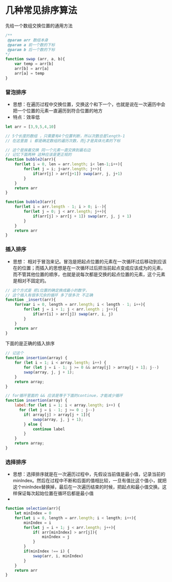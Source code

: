 

# 几种常见排序算法

先给一个数组交换位置的通用方法

```js
/**
 @param arr 数组本身
 @param a 前一个数的下标
 @param b 后一个数的下标
*/
function swap (arr, a, b){
    var temp = arr[b]
    arr[b] = arr[a]
    arr[a] = temp
}

```

### 冒泡排序

- 思想：在遍历过程中交换位置，交换这个和下一个，也就是说在一次遍历中会把一个位置的元素一直遍历到符合位置的地方
- 特点：效率低

```js
let arr = [3,9,5,4,10]

// 5个长度的数组 ，只需要有4个位置判断，所以次数总是length-1
// 在这里面 i 都是确定数组的遍历次数，而j才是具体元素的下标

// 这个是挨着交换 同一个元素一直交换到最右边 
// 记忆下面两种 这种应该是更正规的
function bubble2(arr){
    for(let i = 0, len = arr.length; i< len-1;i++){
        for(let j = i; j<arr.length; j++){
            if(arr[j] > arr[j+1]) swap(arr, j, j+1)
        }
    }
    return arr
}

function bubble3(arr){
    for(let i = arr.length - 1; i > 0; i--){
        for(let j = 0; j < arr.length; j++){
            if(arr[j] > arr[j + 1]) swap(arr, j, j + 1)
        }
    }
    return arr
}

```


### 插入排序

- 思想： 相对于冒泡来记。冒泡是把起点位置的元素在一次循环过后移动到应该在的位置；而插入的思想是在一次循环过后把当前起点变成应该成为的元素，而不管其他位置的顺序，也就是说每次都是交换的起点位置的元素，这个元素是相对不固定的。

```js
// 这个方式是 把i位置的确定换成最小的数字，
// 这个插入有很多冗余的循环 多了很多次 不正确
function _insert(arr){
    for(var i = 0, length = arr.length; i < length - 1; i++){
        for(let j = i + 1; j < arr.length ; j++){
            if(arr[i] > arr[j]) swap(arr, i, j)
        }
    }
    return arr
}

```

下面的是正确的插入排序

```js
// 记这个
function insertion(array) {
    for (let i = 1; i < array.length; i++) {
        for (let j = i - 1; j >= 0 && array[j] > array[j + 1]; j--)
        swap(array, j, j + 1);
    }
    return array;
}

// for循环里面的 && 应该是等于下面的continue，才能减少循环
function insertion(array) {
    label:for (let i = 1; i < array.length; i++) {
      for (let j = i - 1; j >= 0 ; j--)
        if( array[j] > array[j + 1]){
            swap(array, j, j + 1);
        } else {
            continue label
        }
    }
    return array;
}
```



### 选择排序

- 思想：选择排序就是在一次遍历过程中，先假设当前值是最小值，记录当前的minIndex。然后在过程中不断和后面的值相比较，一旦有值比这个值小，就把这个minIndex替换掉，最后在一次遍历结束的时候，把起点和最小值交换。这样保证每次起始位置在循环后都是最小值
- 

```js
function selection(arr){
    let minIndex = 0
    for(let i = 0, length = arr.length; i < length; i++){
        minIndex = i
        for(let j = i + 1; j < arr.length; j++){
            if( arr[minIndex] > arr[j]){
                minIndex = j
            }
        }
        if(minIndex !== i) {
            swap(arr, i, minIndex)
        }
    }
    return arr
}
```